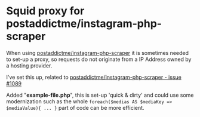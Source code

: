 
# Squid proxy for postaddictme/instagram-php-scraper

When using [postaddictme/instagram-php-scraper](https://github.com/postaddictme/instagram-php-scraper) it is sometimes needed to set-up a proxy, so requests do not originate from a IP Address owned by a hosting provider.

I've set this up, related to [postaddictme/instagram-php-scraper - issue #1089](https://github.com/postaddictme/instagram-php-scraper/issues/1089#issuecomment-1250336588)

Added "**example-file.php**", this is set-up 'quick & dirty' and could use some modernization such as the whole `foreach($medias AS $mediaKey => $mediaValue){ ... }` part of code can be more efficient.
